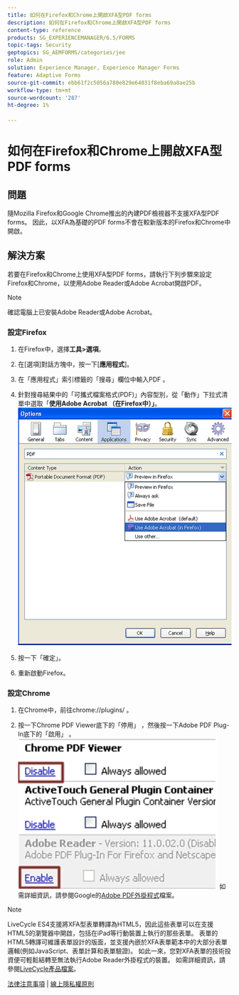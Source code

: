 ```yaml
---
title: 如何在Firefox和Chrome上開啟XFA型PDF forms
description: 如何在Firefox和Chrome上開啟XFA型PDF forms
content-type: reference
products: SG_EXPERIENCEMANAGER/6.5/FORMS
topic-tags: Security
geptopics: SG_AEMFORMS/categories/jee
role: Admin
solution: Experience Manager, Experience Manager Forms
feature: Adaptive Forms
source-git-commit: ebb61f2c5056a780e829e64031f8eba69a8ae25b
workflow-type: tm+mt
source-wordcount: '287'
ht-degree: 1%

---
```


# 如何在Firefox和Chrome上開啟XFA型PDF forms

## 問題

隨Mozilla Firefox和Google Chrome推出的內建PDF檢視器不支援XFA型PDF forms。 因此，以XFA為基礎的PDF forms不會在較新版本的Firefox和Chrome中開啟。

## 解決方案

若要在Firefox和Chrome上使用XFA型PDF forms，請執行下列步驟來設定Firefox和Chrome，以使用Adobe Reader或Adobe Acrobat開啟PDF。

>[!NOTE]
> 
> 確認電腦上已安裝Adobe Reader或Adobe Acrobat。

### 設定Firefox

1. 在Firefox中，選擇&#x200B;**工具>選項**。

1. 在[選項]對話方塊中，按一下[**應用程式**]。

1. 在「應用程式」索引標籤的「搜尋」欄位中輸入PDF 。

1. 針對搜尋結果中的「可攜式檔案格式(PDF)」內容型別，從「動作」下拉式清單中選取「**使用Adobe Acrobat （在Firefox中）」**。
   ![use-adobe-acrobat](/help/forms/using/assets/use-adobe-acrobat.png)
1. 按一下「確定」。

1. 重新啟動Firefox。

### 設定Chrome

1. 在Chrome中，前往chrome://plugins/ 。

1. 按一下Chrome PDF Viewer底下的「停用」 ，然後按一下Adobe PDF Plug-In底下的「啟用」 。
   ![chrome-pdf-viewer](/help/forms/using/assets/chrome-image.png)
如需詳細資訊，請參閱Google的[Adobe PDF外掛程式](https://support.google.com/chrome/?hl=en&amp;visit_id=638803785294106945-2276548125&amp;rd=4&amp;topic=3421431#topic=7439538)檔案。

>[!NOTE]
> 
> LiveCycle ES4支援將XFA型表單轉譯為HTML5，因此這些表單可以在支援HTML5的瀏覽器中開啟，包括在iPad等行動裝置上執行的那些表單。 表單的HTML5轉譯可維護表單設計的版面，並支援內嵌於XFA表單範本中的大部分表單邏輯(例如JavaScript、表單計算和表單驗證)。 如此一來，您對XFA表單的技術投資便可輕鬆結轉至無法執行Adobe Reader外掛程式的裝置。
>如需詳細資訊，請參閱[LiveCycle產品檔案](https://business.adobe.com/products/experience-manager/forms/aem-forms.html)。

[法律注意事項](https://chl-author-preview.corp.adobe.com/content/help/en/legal/legal-notices.html)    |    [線上隱私權原則](https://www.adobe.com/tw/privacy.html)